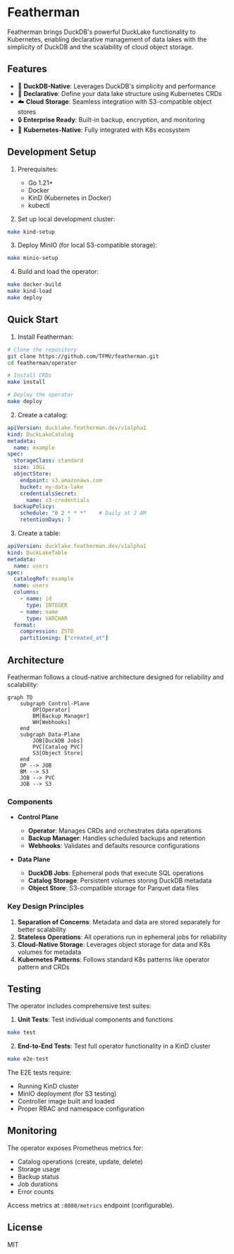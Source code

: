 # Featherman

Featherman brings DuckDB's powerful DuckLake functionality to Kubernetes, enabling declarative management of data lakes with the simplicity of DuckDB and the scalability of cloud object storage.

## Features

- 🦆 **DuckDB-Native**: Leverages DuckDB's simplicity and performance
- 🎯 **Declarative**: Define your data lake structure using Kubernetes CRDs
- ☁️ **Cloud Storage**: Seamless integration with S3-compatible object stores
- 🔒 **Enterprise Ready**: Built-in backup, encryption, and monitoring
- 🚀 **Kubernetes-Native**: Fully integrated with K8s ecosystem

## Development Setup

1. Prerequisites:
   - Go 1.21+
   - Docker
   - KinD (Kubernetes in Docker)
   - kubectl

2. Set up local development cluster:

```bash
make kind-setup
```

3. Deploy MinIO (for local S3-compatible storage):

```bash
make minio-setup
```

4. Build and load the operator:

```bash
make docker-build
make kind-load
make deploy
```

## Quick Start

1. Install Featherman:

```bash
# Clone the repository
git clone https://github.com/TFMV/featherman.git
cd featherman/operator

# Install CRDs
make install

# Deploy the operator
make deploy
```

2. Create a catalog:

```yaml
apiVersion: ducklake.featherman.dev/v1alpha1
kind: DuckLakeCatalog
metadata:
  name: example
spec:
  storageClass: standard
  size: 10Gi
  objectStore:
    endpoint: s3.amazonaws.com
    bucket: my-data-lake
    credentialsSecret:
      name: s3-credentials
  backupPolicy:
    schedule: "0 2 * * *"    # Daily at 2 AM
    retentionDays: 7
```

3. Create a table:

```yaml
apiVersion: ducklake.featherman.dev/v1alpha1
kind: DuckLakeTable
metadata:
  name: users
spec:
  catalogRef: example
  name: users
  columns:
    - name: id
      type: INTEGER
    - name: name
      type: VARCHAR
  format:
    compression: ZSTD
    partitioning: ["created_at"]
```

## Architecture

Featherman follows a cloud-native architecture designed for reliability and scalability:

```mermaid
graph TD
    subgraph Control-Plane
        OP[Operator]
        BM[Backup Manager]
        WH[Webhooks]
    end
    subgraph Data-Plane
        JOB[DuckDB Jobs]
        PVC[Catalog PVC]
        S3[Object Store]
    end
    OP --> JOB
    BM --> S3
    JOB --> PVC
    JOB --> S3
```

### Components

- **Control Plane**
  - **Operator**: Manages CRDs and orchestrates data operations
  - **Backup Manager**: Handles scheduled backups and retention
  - **Webhooks**: Validates and defaults resource configurations

- **Data Plane**
  - **DuckDB Jobs**: Ephemeral pods that execute SQL operations
  - **Catalog Storage**: Persistent volumes storing DuckDB metadata
  - **Object Store**: S3-compatible storage for Parquet data files

### Key Design Principles

1. **Separation of Concerns**: Metadata and data are stored separately for better scalability
2. **Stateless Operations**: All operations run in ephemeral jobs for reliability
3. **Cloud-Native Storage**: Leverages object storage for data and K8s volumes for metadata
4. **Kubernetes Patterns**: Follows standard K8s patterns like operator pattern and CRDs

## Testing

The operator includes comprehensive test suites:

1. **Unit Tests**: Test individual components and functions

```bash
make test
```

2. **End-to-End Tests**: Test full operator functionality in a KinD cluster

```bash
make e2e-test
```

The E2E tests require:

- Running KinD cluster
- MinIO deployment (for S3 testing)
- Controller image built and loaded
- Proper RBAC and namespace configuration

## Monitoring

The operator exposes Prometheus metrics for:

- Catalog operations (create, update, delete)
- Storage usage
- Backup status
- Job durations
- Error counts

Access metrics at `:8080/metrics` endpoint (configurable).

## License

MIT
